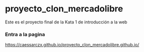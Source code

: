 # proyecto_clon_mercadolibre
Este es el proyecto final de la Kata 1 de introducción a la web

### Entra a la pagina
https://caessarczx.github.io/proyecto_clon_mercadolibre.github.io/
